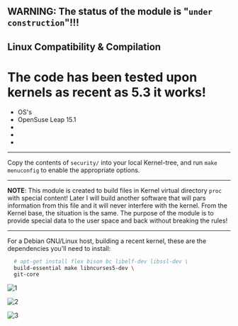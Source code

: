 ## WARNING: The status of the module is "`under construction`"!!!

## Linux Compatibility & Compilation

# The code has been tested upon kernels as recent as 5.3 it works!
- OS's 
- OpenSuse Leap 15.1
-
-
-



-----------------------------------------------------------------------------------------------------

Copy the contents of `security/` into your local Kernel-tree, and run `make menuconfig` to enable the appropriate options.

------------------------------------------------------------------------------------------------------

**NOTE**: This module is created to build files in Kernel virtual directory `proc` with special content! Later I will build another software that will pars information from this file and it will never interfere with the kernel. From the Kernel base, the situation is the same. The purpose of the module is to provide special data to the user space and back without breaking the rules!
          
 -------------------------------------------------------------------------------------------------------


For a Debian GNU/Linux host, building a recent kernel, these are the dependencies you'll need to install:

```bash
  # apt-get install flex bison bc libelf-dev libssl-dev \
  build-essential make libncurses5-dev \
  git-core
```

![1](https://github.com/nu11secur1ty/Linux_hardening_and_security/blob/master/Kernel-sec-modules_by_nu11secur1ty/Modules/LSM/nu11secur1ty-sec/wall/Screenshot%20from%202019-10-09%2013-39-37.png)

![2](https://github.com/nu11secur1ty/Linux_hardening_and_security/blob/master/Kernel-sec-modules_by_nu11secur1ty/Modules/LSM/nu11secur1ty-sec/wall/Screenshot%20from%202019-10-09%2013-39-47.png)

![3](https://github.com/nu11secur1ty/Linux_hardening_and_security/blob/master/Kernel-sec-modules_by_nu11secur1ty/Modules/LSM/nu11secur1ty-sec/wall/Screenshot%20from%202019-10-09%2013-39-51.png)
